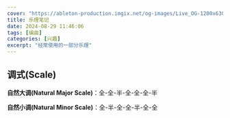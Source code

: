 ```yaml
---
cover: "https://ableton-production.imgix.net/og-images/Live_OG-1200x630.jpg?fit=crop&auto=format&fm=jpg"
title: 乐理笔记
date: 2024-08-29 11:46:06
tags: [编曲]
categories: [兴趣]
excerpt: "经常使用的一部分乐理"
---
```


## 调式(Scale)

**自然大调(Natural Major Scale)**：全-全-半-全-全-全-半

**自然小调(Natural Minor Scale)**：全-半-全-全-半-全-全
